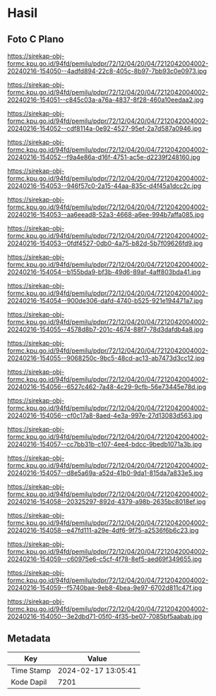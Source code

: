# Hasil

## Foto C Plano

https://sirekap-obj-formc.kpu.go.id/94fd/pemilu/pdpr/72/12/04/20/04/7212042004002-20240216-154050--4adfd894-22c8-405c-8b97-7bb93c0e0973.jpg

https://sirekap-obj-formc.kpu.go.id/94fd/pemilu/pdpr/72/12/04/20/04/7212042004002-20240216-154051--c845c03a-a76a-4837-8f28-460a10eedaa2.jpg

https://sirekap-obj-formc.kpu.go.id/94fd/pemilu/pdpr/72/12/04/20/04/7212042004002-20240216-154052--cdf8114a-0e92-4527-95ef-2a7d587a0946.jpg

https://sirekap-obj-formc.kpu.go.id/94fd/pemilu/pdpr/72/12/04/20/04/7212042004002-20240216-154052--f9a4e86a-d16f-4751-ac5e-d2239f248160.jpg

https://sirekap-obj-formc.kpu.go.id/94fd/pemilu/pdpr/72/12/04/20/04/7212042004002-20240216-154053--946f57c0-2a15-44aa-835c-d4f45a1dcc2c.jpg

https://sirekap-obj-formc.kpu.go.id/94fd/pemilu/pdpr/72/12/04/20/04/7212042004002-20240216-154053--aa6eead8-52a3-4668-a6ee-994b7affa085.jpg

https://sirekap-obj-formc.kpu.go.id/94fd/pemilu/pdpr/72/12/04/20/04/7212042004002-20240216-154053--0fdf4527-0db0-4a75-b82d-5b7f09626fd9.jpg

https://sirekap-obj-formc.kpu.go.id/94fd/pemilu/pdpr/72/12/04/20/04/7212042004002-20240216-154054--b155bda9-bf3b-49d6-89af-4aff803bda41.jpg

https://sirekap-obj-formc.kpu.go.id/94fd/pemilu/pdpr/72/12/04/20/04/7212042004002-20240216-154054--900de306-dafd-4740-b525-921e194471a7.jpg

https://sirekap-obj-formc.kpu.go.id/94fd/pemilu/pdpr/72/12/04/20/04/7212042004002-20240216-154055--4578d8b7-201c-4674-88f7-78d3dafdb4a8.jpg

https://sirekap-obj-formc.kpu.go.id/94fd/pemilu/pdpr/72/12/04/20/04/7212042004002-20240216-154055--9068250c-9bc5-48cd-ac13-ab7473d3cc12.jpg

https://sirekap-obj-formc.kpu.go.id/94fd/pemilu/pdpr/72/12/04/20/04/7212042004002-20240216-154056--6527c462-7a48-4c29-9cfb-56e73445e78d.jpg

https://sirekap-obj-formc.kpu.go.id/94fd/pemilu/pdpr/72/12/04/20/04/7212042004002-20240216-154056--cf0c17a8-8aed-4e3a-997e-27d13083d563.jpg

https://sirekap-obj-formc.kpu.go.id/94fd/pemilu/pdpr/72/12/04/20/04/7212042004002-20240216-154057--cc7bb31b-c107-4ee4-bdcc-9bedb1071a3b.jpg

https://sirekap-obj-formc.kpu.go.id/94fd/pemilu/pdpr/72/12/04/20/04/7212042004002-20240216-154057--d8e5a69a-a52d-41b0-9da1-815da7a833e5.jpg

https://sirekap-obj-formc.kpu.go.id/94fd/pemilu/pdpr/72/12/04/20/04/7212042004002-20240216-154058--20325297-892d-4379-a98b-2635bc8018ef.jpg

https://sirekap-obj-formc.kpu.go.id/94fd/pemilu/pdpr/72/12/04/20/04/7212042004002-20240216-154058--e47fd111-a29e-4df6-9f75-a2536f6b6c23.jpg

https://sirekap-obj-formc.kpu.go.id/94fd/pemilu/pdpr/72/12/04/20/04/7212042004002-20240216-154059--c60975e6-c5cf-4f78-8ef5-aed69f349655.jpg

https://sirekap-obj-formc.kpu.go.id/94fd/pemilu/pdpr/72/12/04/20/04/7212042004002-20240216-154059--f5740bae-9eb8-4bea-9e97-6702d811c47f.jpg

https://sirekap-obj-formc.kpu.go.id/94fd/pemilu/pdpr/72/12/04/20/04/7212042004002-20240216-154050--3e2dbd71-05f0-4f35-be07-7085bf5aabab.jpg


## Metadata

| Key        | Value               |
| ---------- | ------------------- |
| Time Stamp | 2024-02-17 13:05:41 |
| Kode Dapil | 7201                |



